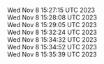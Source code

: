 Wed Nov  8 15:27:15 UTC 2023 <br/>
Wed Nov  8 15:28:08 UTC 2023 <br/>
Wed Nov  8 15:29:05 UTC 2023 <br/>
Wed Nov  8 15:32:24 UTC 2023 <br/>
Wed Nov  8 15:34:32 UTC 2023 <br/>
Wed Nov  8 15:34:52 UTC 2023 <br/>
Wed Nov  8 15:35:39 UTC 2023 <br/>
